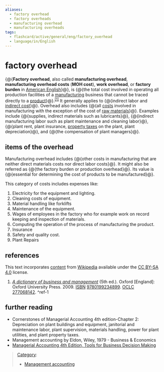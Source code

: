 ```yaml
---
aliases:
  - factory overhead
  - factory overheads
  - manufacturing overhead
  - manufacturing overheads
tags:
  - flashcard/active/general/eng/factory_overhead
  - language/in/English
---
```


# factory overhead

<!-- | ![](../../archives/Wikimedia%20Commons/Question%20book-new.svg) | This article __needs additional citations for [verification](https://en.wikipedia.org/wiki/Wikipedia:Verifiability)__. Please help [improve this article](https://en.wikipedia.org/wiki/Special:EditPage/Factory%20overhead) by [adding citations to reliable sources](https://en.wikipedia.org/wiki/Help:Referencing%20for%20beginners). Unsourced material may be challenged and removed._Find sources:_ ["Factory overhead"](https://www.google.com/search?as_eq=wikipedia&q=%22Factory+overhead%22) – [news](https://www.google.com/search?tbm=nws&q=%22Factory+overhead%22+-wikipedia&tbs=ar:1) __·__ [newspapers](https://www.google.com/search?&q=%22Factory+overhead%22&tbs=bkt:s&tbm=bks) __·__ [books](https://www.google.com/search?tbs=bks:1&q=%22Factory+overhead%22+-wikipedia) __·__ [scholar](https://scholar.google.com/scholar?q=%22Factory+overhead%22) __·__ [JSTOR](https://www.jstor.org/action/doBasicSearch?Query=%22Factory+overhead%22&acc=on&wc=on) _\(October 2017\)__\([Learn how and when to remove this message](https://en.wikipedia.org/wiki/Help:Maintenance%20template%20removal)\)_ | -->

{@{__Factory overhead__, also called __manufacturing overhead__, __manufacturing overhead costs__ \(__MOH cost__\), __work overhead__, or __factory burden__ in [American English](American%20English.md)}@}, is {@{the total cost involved in operating all production facilities of a [manufacturing](manufacturing.md) business that cannot be traced directly to a [product](final%20good.md)}@}.<sup>[\[1\]](#^ref-1)</sup> It generally applies to {@{indirect labor and [indirect cost](indirect%20costs.md)}@}. Overhead also includes {@{all [costs](manufacturing%20cost.md) involved in manufacturing with the exception of the cost of [raw materials](raw%20material.md)}@}. Examples include {@{supplies, indirect materials such as lubricants}@}, {@{indirect manufacturing labor such as plant maintenance and cleaning labor}@}, {@{plant rent, plant insurance, [property taxes](property%20tax.md) on the plant, plant depreciation}@}, and {@{the compensation of plant managers}@}. <!--SR:!2025-05-06,63,310!2025-05-06,63,310!2025-04-27,57,310!2025-04-28,58,310!2025-04-28,58,310!2025-05-10,67,310!2025-03-27,30,270!2025-05-10,67,310-->

## items of the overhead

Manufacturing overhead includes {@{other costs in manufacturing that are neither direct materials costs nor direct labor costs}@}. It might also be referred as {@{the factory burden or production overhead}@}. Its value is {@{essential for determining the cost of products to be manufactured}@}. <!--SR:!2025-07-12,108,290!2025-05-06,63,310!2025-04-05,39,290-->

This category of costs includes expenses like:

1. Electricity for the equipment and lighting.
2. Cleaning costs of equipment.
3. Material handling like forklifts
4. Maintenance of the equipment.
5. Wages of employees in the factory who for example work on record keeping and inspection of materials.
6. Computing the operation of the process of manufacturing the product.
7. Insurance
8. Safety and quality cost.
9. Plant Repairs

## references

This text incorporates [content](https://en.wikipedia.org/wiki/factory_overhead) from [Wikipedia](Wikipedia.md) available under the [CC BY-SA 4.0](https://creativecommons.org/licenses/by-sa/4.0/) license.

1. [_A dictionary of business and management_](https://www.worldcat.org/oclc/277068142) \(5th ed.\). Oxford \[England\]: Oxford University Press. 2009. [ISBN](ISBN%20(identifier).md) [9780199234899](https://en.wikipedia.org/wiki/Special:BookSources/9780199234899). [OCLC](OCLC%20(identifier).md#OCLC) [277068142](https://search.worldcat.org/oclc/277068142). <a id="^ref-1"></a>^ref-1

## further reading

- Cornerstones of Managerial Accounting 4th edition-Chapter 2: Depreciation on plant buildings and equipment, janitorial and maintenance labor, plant supervision, materials handling, power for plant utilities, and plant property taxes.
- Management accounting by Eldon, Wiley, 1979 - Business & Economics
- [Managerial Accounting 4th Edition, Tools for Business Decision Making](http://www.wiley.com/college/weygandt-)

> [Category](https://en.wikipedia.org/wiki/Help:Category):
>
> - [Management accounting](https://en.wikipedia.org/wiki/Category:Management%20accounting)
